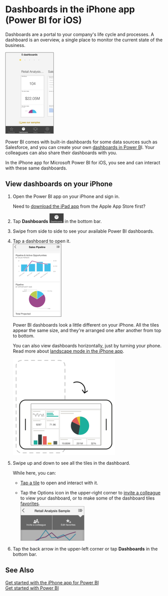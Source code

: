 <properties 
   pageTitle="Dashboards in the iPhone app (Power BI for iOS)"
   description="Dashboards in the iPhone app (Power BI for iOS)"
   services="powerbi" 
   documentationCenter="" 
   authors="maggiesMSFT" 
   manager="mblythe" 
   editor=""
   tags=""/>
 
<tags
   ms.service="powerbi"
   ms.devlang="NA"
   ms.topic="article"
   ms.tgt_pltfrm="NA"
   ms.workload="powerbi"
   ms.date="11/10/2015"
   ms.author="maggies"/>

# Dashboards in the iPhone app (Power BI for iOS)  

Dashboards are a portal to your company's life cycle and processes. A dashboard is an overview, a single place to monitor the current state of the business. 

![](media/powerbi-mobile-dashboards-in-the-iphone-app/PBI_iPh_DashHome.png)

Power BI comes with built-in dashboards for some data sources such as Salesforce, and you can create your own [dashboards in Power B](powerbi-service-dashboards.md)I. Your colleagues can also share their dashboards with you.

In the iPhone app for Microsoft Power BI for iOS, you see and can interact with these same dashboards.

## View dashboards on your iPhone  
1.  Open the Power BI app on your iPhone and sign in.

    Need to [download the iPad app](http://go.microsoft.com/fwlink/?LinkId=522062) from the Apple App Store first?

2.  Tap **Dashboards** ![](media/powerbi-mobile-dashboards-in-the-iphone-app/PBI_iPh_DashIcon.png) in the bottom bar.

3.  Swipe from side to side to see your available Power BI dashboards.

4.  Tap a dashboard to open it.  
    ![](media/powerbi-mobile-dashboards-in-the-iphone-app/PBI_iPhone_Dash.png)

    Power BI dashboards look a little different on your iPhone. All the tiles appear the same size, and they're arranged one after another from top to bottom.

    You can also view dashboards horizontally, just by turning your phone. Read more about [landscape mode in the iPhone app](http://blogs.msdn.com/b/powerbi/archive/2015/11/02/enjoy-the-landscape-with-the-power-bi-iphone-app.aspx).

    ![](media/powerbi-mobile-dashboards-in-the-iphone-app/PBI_iPh_Landscape.png)

5.  Swipe up and down to see all the tiles in the dashboard.

    While here, you can:

    -   [Tap a tile](powerbi-mobile-tiles-in-the-iphone-app.md) to open and interact with it.

    -   Tap the Options icon in the upper-right corner to [invite a colleague](powerbi-mobile-share-a-dashboard-from-the-iphone-app.md) to view your dashboard, or to make some of the dashboard tiles [favorites](powerbi-mobile-favorites-in-the-iphone-app.md).  
        ![](media/powerbi-mobile-dashboards-in-the-iphone-app/PBI_iPhone_OptionsMenu200w.png)

6.  Tap the back arrow in the upper-left corner or tap **Dashboards** in the bottom bar.

## See Also  
[Get started with the iPhone app for Power BI](powerbi-mobile-ipad-app-get-started.md)  
[Get started with Power BI](powerbi-service-get-started.md)  